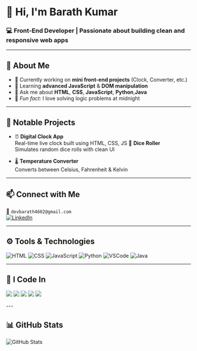 # 👋 Hi, I'm **Barath Kumar**
### 💻 Front-End Developer | Passionate about building clean and responsive web apps

---

## 🚀 About Me

- 🔭 Currently working on **mini front-end projects** (Clock, Converter, etc.)
- 🌱 Learning **advanced JavaScript** & **DOM manipulation**
- 💬 Ask me about **HTML**, **CSS**, **JavaScript**, **Python**,**Java**
- 🌙 *Fun fact:* I love solving logic problems at midnight

---

## 🧰 Notable Projects

- ⏰ **Digital Clock App**  
  Real-time live clock built using HTML, CSS, JS
   🎲 **Dice Roller**  
  Simulates random dice rolls with clean UI

- 🌡️ **Temperature Converter**  
  Converts between Celsius, Fahrenheit & Kelvin

---

## 📫 Connect with Me

📧 `devbarath4602@gmail.com`  
[![LinkedIn](https://img.shields.io/badge/LinkedIn-blue?style=flat&logo=linkedin)](https://linkedin.com/in/YOUR_LINK_HERE)

---

## ⚙️ Tools & Technologies

![HTML](https://img.shields.io/badge/HTML5-E34F26?style=flat&logo=html5&logoColor=white)
![CSS](https://img.shields.io/badge/CSS3-1572B6?style=flat&logo=css3)
![JavaScript](https://img.shields.io/badge/JavaScript-F7DF1E?style=flat&logo=javascript&logoColor=black)
![Python](https://img.shields.io/badge/Python-3776AB?style=flat&logo=python&logoColor=white)
![VSCode](https://img.shields.io/badge/VSCode-007ACC?style=flat&logo=visual-studio-code)
![Java](https://img.shields.io/badge/Java-007396?style=for-the-badge&logo=openjdk&logoColor=white)

---
## 🧠 I Code In

<p>
  <img src="https://img.shields.io/badge/HTML-E34F26?style=for-the-badge&logo=html5&logoColor=white" />
  <img src="https://img.shields.io/badge/CSS-1572B6?style=for-the-badge&logo=css3&logoColor=white" />
  <img src="https://img.shields.io/badge/JavaScript-F7DF1E?style=for-the-badge&logo=javascript&logoColor=black" />
  <img src="https://img.shields.io/badge/Python-3776AB?style=for-the-badge&logo=python&logoColor=white" />
  <img src="https://img.shields.io/badge/Java-007396?style=for-the-badge&logo=openjdk&logoColor=white" />

</p>
---


## 📊 GitHub Stats

![GitHub Stats](https://github-readme-stats.vercel.app/api?username=BarathKumar&show_icons=true&theme=radical)







